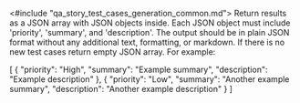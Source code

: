 <#include "qa_story_test_cases_generation_common.md">
Return results as a JSON array with JSON objects inside. Each JSON object must include 'priority', 'summary', and 'description'. The output should be in plain JSON format without any additional text, formatting, or markdown. If there is no new test cases return empty JSON array. For example:

[
{
"priority": "High",
"summary": "Example summary",
"description": "Example description"
},
{
"priority": "Low",
"summary": "Another example summary",
"description": "Another example description"
}
]